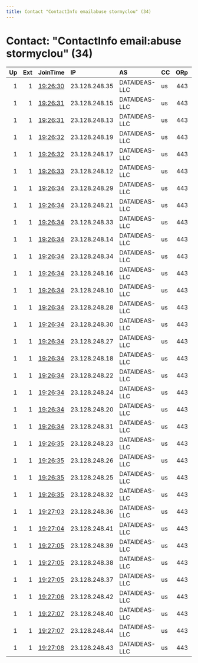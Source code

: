 ```yaml
---
title: Contact "ContactInfo emailabuse stormyclou" (34)
---
```


# Contact: "ContactInfo email:abuse stormyclou" (34)

|   Up |   Ext | JoinTime                                                                                              | IP            | AS            | CC   |   ORp |   Dirp | OS    | Version   | Nickname       |   eFamMembers |
|-----:|------:|:------------------------------------------------------------------------------------------------------|:--------------|:--------------|:-----|------:|-------:|:------|:----------|:---------------|--------------:|
|    1 |     1 | [19:26:30](https://nusenu.github.io/OrNetStats/w/relay/EBAFF419EA553CEDD3CE7F592E7BDDF77BE49534.html) | 23.128.248.35 | DATAIDEAS-LLC | us   |   443 |      0 | Linux | 0.4.7.7   | StormyCloudInc |            34 |
|    1 |     1 | [19:26:31](https://nusenu.github.io/OrNetStats/w/relay/E00F45E660ECF8FCD7941EF916905232409E9387.html) | 23.128.248.15 | DATAIDEAS-LLC | us   |   443 |      0 | Linux | 0.4.7.7   | StormyCloudInc |            35 |
|    1 |     1 | [19:26:31](https://nusenu.github.io/OrNetStats/w/relay/F3D069F55393DEF318298B5ADE6B537600666547.html) | 23.128.248.13 | DATAIDEAS-LLC | us   |   443 |      0 | Linux | 0.4.7.7   | StormyCloudInc |            35 |
|    1 |     1 | [19:26:32](https://nusenu.github.io/OrNetStats/w/relay/8DFCD4AA2D2FFA84E4D9ACEA1149782C2F7EF669.html) | 23.128.248.19 | DATAIDEAS-LLC | us   |   443 |      0 | Linux | 0.4.7.7   | StormyCloudInc |            35 |
|    1 |     1 | [19:26:32](https://nusenu.github.io/OrNetStats/w/relay/9B2A66397BDBE789C344F28733A18BCAF5E9F131.html) | 23.128.248.17 | DATAIDEAS-LLC | us   |   443 |      0 | Linux | 0.4.7.7   | StormyCloudInc |            35 |
|    1 |     1 | [19:26:33](https://nusenu.github.io/OrNetStats/w/relay/7A7C1A20E1C8FBE5F093455AE96D55CB27ED932B.html) | 23.128.248.12 | DATAIDEAS-LLC | us   |   443 |      0 | Linux | 0.4.7.7   | StormyCloudInc |            35 |
|    1 |     1 | [19:26:34](https://nusenu.github.io/OrNetStats/w/relay/021AC9A1335C6A15A20BD550F716157276479BCF.html) | 23.128.248.29 | DATAIDEAS-LLC | us   |   443 |      0 | Linux | 0.4.7.7   | StormyCloudInc |            35 |
|    1 |     1 | [19:26:34](https://nusenu.github.io/OrNetStats/w/relay/0937871C0001F68CC298272E66087AA98EE7F4CA.html) | 23.128.248.21 | DATAIDEAS-LLC | us   |   443 |      0 | Linux | 0.4.7.7   | StormyCloudInc |            35 |
|    1 |     1 | [19:26:34](https://nusenu.github.io/OrNetStats/w/relay/0B4A29A14CE35D148B2039ABF2504EF33FB093BB.html) | 23.128.248.33 | DATAIDEAS-LLC | us   |   443 |      0 | Linux | 0.4.7.7   | StormyCloudInc |            35 |
|    1 |     1 | [19:26:34](https://nusenu.github.io/OrNetStats/w/relay/6B4395B8C23402F182871E77342A5FB99EDCD62A.html) | 23.128.248.14 | DATAIDEAS-LLC | us   |   443 |      0 | Linux | 0.4.7.7   | StormyCloudInc |            35 |
|    1 |     1 | [19:26:34](https://nusenu.github.io/OrNetStats/w/relay/794BFCADEFD965D84C0AF5B6D2B9E7863C4B2FC5.html) | 23.128.248.34 | DATAIDEAS-LLC | us   |   443 |      0 | Linux | 0.4.7.7   | StormyCloudInc |            35 |
|    1 |     1 | [19:26:34](https://nusenu.github.io/OrNetStats/w/relay/9522B6DE0AD0CB424A32F96D79EF9DE1FECAA13F.html) | 23.128.248.16 | DATAIDEAS-LLC | us   |   443 |      0 | Linux | 0.4.7.7   | StormyCloudInc |            35 |
|    1 |     1 | [19:26:34](https://nusenu.github.io/OrNetStats/w/relay/9810995843A46F6DB2272EF627B3260B06BF2FA6.html) | 23.128.248.10 | DATAIDEAS-LLC | us   |   443 |      0 | Linux | 0.4.7.7   | StormyCloudInc |            35 |
|    1 |     1 | [19:26:34](https://nusenu.github.io/OrNetStats/w/relay/9F5A50DA6121D17F89CA23E7483C9BC52E056445.html) | 23.128.248.28 | DATAIDEAS-LLC | us   |   443 |      0 | Linux | 0.4.7.7   | StormyCloudInc |            35 |
|    1 |     1 | [19:26:34](https://nusenu.github.io/OrNetStats/w/relay/A3B1227808F28CE8E4360ADCA775B34A487AABC0.html) | 23.128.248.30 | DATAIDEAS-LLC | us   |   443 |      0 | Linux | 0.4.7.7   | StormyCloudInc |            35 |
|    1 |     1 | [19:26:34](https://nusenu.github.io/OrNetStats/w/relay/A8013F501ADF304A713C98D9C1F55E6C5823636F.html) | 23.128.248.27 | DATAIDEAS-LLC | us   |   443 |      0 | Linux | 0.4.7.7   | StormyCloudInc |            35 |
|    1 |     1 | [19:26:34](https://nusenu.github.io/OrNetStats/w/relay/CE6480B206D48E63E3748318FCDBF4E2EC6C305F.html) | 23.128.248.18 | DATAIDEAS-LLC | us   |   443 |      0 | Linux | 0.4.7.7   | StormyCloudInc |            35 |
|    1 |     1 | [19:26:34](https://nusenu.github.io/OrNetStats/w/relay/D93290AEC212743387B094C6817D09B224D42E2F.html) | 23.128.248.22 | DATAIDEAS-LLC | us   |   443 |      0 | Linux | 0.4.7.7   | StormyCloudInc |            35 |
|    1 |     1 | [19:26:34](https://nusenu.github.io/OrNetStats/w/relay/DEBECAED7AF772B009590C11C2BAF58C5A1B4C60.html) | 23.128.248.24 | DATAIDEAS-LLC | us   |   443 |      0 | Linux | 0.4.7.7   | StormyCloudInc |            35 |
|    1 |     1 | [19:26:34](https://nusenu.github.io/OrNetStats/w/relay/F3C3B43A2B2CC3539FB1D75F3432C6A9C0D7C1BB.html) | 23.128.248.20 | DATAIDEAS-LLC | us   |   443 |      0 | Linux | 0.4.7.7   | StormyCloudInc |            35 |
|    1 |     1 | [19:26:34](https://nusenu.github.io/OrNetStats/w/relay/FE767A2FCAAA553556708CA883B557B29EF65128.html) | 23.128.248.31 | DATAIDEAS-LLC | us   |   443 |      0 | Linux | 0.4.7.7   | StormyCloudInc |            35 |
|    1 |     1 | [19:26:35](https://nusenu.github.io/OrNetStats/w/relay/85F4CFD9F90D927A5DCDA1225BA0F89E52D027D0.html) | 23.128.248.23 | DATAIDEAS-LLC | us   |   443 |      0 | Linux | 0.4.7.7   | StormyCloudInc |            35 |
|    1 |     1 | [19:26:35](https://nusenu.github.io/OrNetStats/w/relay/A174899D8670572148E1257F1B25F11A6F7A4FA1.html) | 23.128.248.26 | DATAIDEAS-LLC | us   |   443 |      0 | Linux | 0.4.7.7   | StormyCloudInc |            35 |
|    1 |     1 | [19:26:35](https://nusenu.github.io/OrNetStats/w/relay/BB79F3D68500099FA44E1574C58FEB7EADB2AB03.html) | 23.128.248.25 | DATAIDEAS-LLC | us   |   443 |      0 | Linux | 0.4.7.7   | StormyCloudInc |            35 |
|    1 |     1 | [19:26:35](https://nusenu.github.io/OrNetStats/w/relay/E1E40D777519C49F2BBD9F033C63FF47A5B1EB03.html) | 23.128.248.32 | DATAIDEAS-LLC | us   |   443 |      0 | Linux | 0.4.7.7   | StormyCloudInc |            35 |
|    1 |     1 | [19:27:03](https://nusenu.github.io/OrNetStats/w/relay/5659C6F07C9C7AEF809976A9A77A435FADC7FB5B.html) | 23.128.248.36 | DATAIDEAS-LLC | us   |   443 |      0 | Linux | 0.4.7.7   | StormyCloudInc |            34 |
|    1 |     1 | [19:27:04](https://nusenu.github.io/OrNetStats/w/relay/935910B73A76C5A799166C16175CDE372380F91C.html) | 23.128.248.41 | DATAIDEAS-LLC | us   |   443 |      0 | Linux | 0.4.7.7   | StormyCloudInc |            34 |
|    1 |     1 | [19:27:05](https://nusenu.github.io/OrNetStats/w/relay/864E26BA43620230A8417143F5BBD3D4A65A9206.html) | 23.128.248.39 | DATAIDEAS-LLC | us   |   443 |      0 | Linux | 0.4.7.7   | StormyCloudInc |            34 |
|    1 |     1 | [19:27:05](https://nusenu.github.io/OrNetStats/w/relay/B231F73D60EC5AE514E2EC46A6F637A97C3E9BFF.html) | 23.128.248.38 | DATAIDEAS-LLC | us   |   443 |      0 | Linux | 0.4.7.7   | StormyCloudInc |            34 |
|    1 |     1 | [19:27:05](https://nusenu.github.io/OrNetStats/w/relay/CAC694AC5FFA2A4263D4B221CD3049A3D7346046.html) | 23.128.248.37 | DATAIDEAS-LLC | us   |   443 |      0 | Linux | 0.4.7.7   | StormyCloudInc |            34 |
|    1 |     1 | [19:27:06](https://nusenu.github.io/OrNetStats/w/relay/42DD228FAA753F58C6617D87D7130A0FD35C98F1.html) | 23.128.248.42 | DATAIDEAS-LLC | us   |   443 |      0 | Linux | 0.4.7.7   | StormyCloudInc |            34 |
|    1 |     1 | [19:27:07](https://nusenu.github.io/OrNetStats/w/relay/1E458F87CE0B9ACBB1F1937A6D82C52FF0AB853E.html) | 23.128.248.40 | DATAIDEAS-LLC | us   |   443 |      0 | Linux | 0.4.7.7   | StormyCloudInc |            34 |
|    1 |     1 | [19:27:07](https://nusenu.github.io/OrNetStats/w/relay/46CD4F3F9602E116DD370CADD2C29993B80C2994.html) | 23.128.248.44 | DATAIDEAS-LLC | us   |   443 |      0 | Linux | 0.4.7.7   | StormyCloudInc |            34 |
|    1 |     1 | [19:27:08](https://nusenu.github.io/OrNetStats/w/relay/2DB27EC93EB4484CFC35C71DF0FBE37CD250F60D.html) | 23.128.248.43 | DATAIDEAS-LLC | us   |   443 |      0 | Linux | 0.4.7.7   | StormyCloudInc |            34 |

